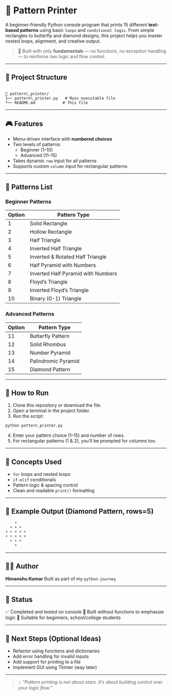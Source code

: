 # 🧵 Pattern Printer

A beginner-friendly Python console program that prints 15 different **text-based patterns** using basic `loops` and `conditional logic`. From simple rectangles to butterfly and diamond designs, this project helps you master nested loops, alignment, and creative output.

> 🚀 Built with only **fundamentals** — no functions, no exception handling — to reinforce raw logic and flow control.

---

## 📂 Project Structure

```

📁 pattern\_printer/
├── pattern\_printer.py   # Main executable file
└── README.md            # This file

````

---

## 🎮 Features

- Menu-driven interface with **numbered choices**
- Two levels of patterns:
  - Beginner (1–10)
  - Advanced (11–15)
- Takes dynamic `row` input for all patterns
- Supports custom `column` input for rectangular patterns

---

## 🧱 Patterns List

### Beginner Patterns
| Option | Pattern Type                         |
|--------|--------------------------------------|
| 1      | Solid Rectangle                      |
| 2      | Hollow Rectangle                     |
| 3      | Half Triangle                        |
| 4      | Inverted Half Triangle               |
| 5      | Inverted & Rotated Half Triangle     |
| 6      | Half Pyramid with Numbers            |
| 7      | Inverted Half Pyramid with Numbers   |
| 8      | Floyd’s Triangle                     |
| 9      | Inverted Floyd’s Triangle            |
| 10     | Binary (0-1) Triangle                |

### Advanced Patterns
| Option | Pattern Type          |
|--------|-----------------------|
| 11     | Butterfly Pattern     |
| 12     | Solid Rhombus         |
| 13     | Number Pyramid        |
| 14     | Palindromic Pyramid   |
| 15     | Diamond Pattern       |

---

## 🚀 How to Run

1. Clone this repository or download the file.
2. Open a terminal in the project folder.
3. Run the script:

```bash
python pattern_printer.py
````

4. Enter your pattern choice (1–15) and number of rows.
5. For rectangular patterns (1 & 2), you’ll be prompted for columns too.

---

## 🧠 Concepts Used

* `for` loops and nested loops
* `if-elif` conditionals
* Pattern logic & spacing control
* Clean and readable `print()` formatting

---

## 🤖 Example Output (Diamond Pattern, rows=5)



```
    * 
  * * * 
* * * * * 
* * * * * 
  * * * 
    * 

```

---

## 👨‍💻 Author

**Himanshu Kumar**
Built as part of my `python-journey`

---

## 🏁 Status

✅ Completed and tested on console
🧱 Built without functions to emphasize logic
🧠 Suitable for beginners, school/college students

---

## 📌 Next Steps (Optional Ideas)

* Refactor using functions and dictionaries
* Add error handling for invalid inputs
* Add support for printing to a file
* Implement GUI using Tkinter (way later)

---

> 💡 *“Pattern printing is not about stars. It’s about building control over your logic flow.”*

```
